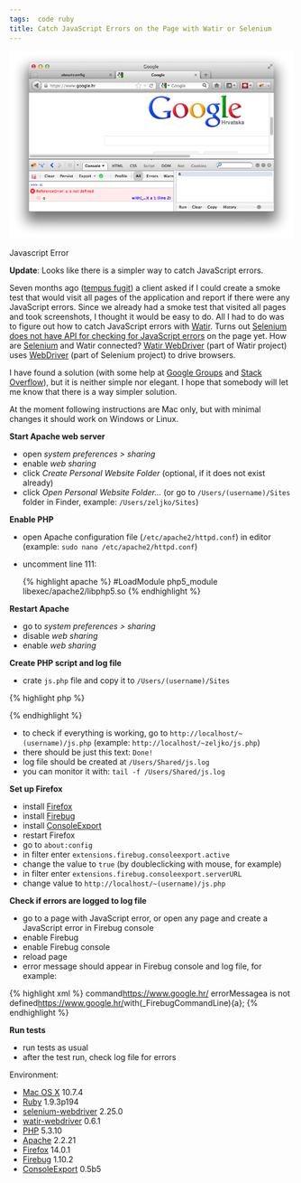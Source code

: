 ```yaml
---
tags:  code ruby
title: Catch JavaScript Errors on the Page with Watir or Selenium
---
```

<p><img src="/assets/error.png" alt="Javascript Error" title="Javascript Error" /></p>
<p>Javascript Error</p>
<p><strong>Update</strong>: Looks like there is a simpler way to catch JavaScript errors.</p>

<script src="https://gist.github.com/jarib/3728863.js"></script>

<p>Seven months ago (<a href="http://en.wikipedia.org/wiki/Tempus_fugit">tempus fugit</a>) a client asked if I could create a smoke test that would visit all pages of the application and report if there were any JavaScript errors. Since we already had a smoke test that visited all pages and took screenshots, I thought it would be easy to do. All I had to do was to figure out how to catch JavaScript errors with <a href="http://watir.com/">Watir</a>. Turns out <a href="http://code.google.com/p/selenium/issues/detail?id=148">Selenium does not have API for checking for JavaScript errors</a> on the page yet. How are <a href="http://seleniumhq.org/">Selenium</a> and Watir connected? <a href="http://watirwebdriver.com/">Watir WebDriver</a> (part of Watir project) uses <a href="http://seleniumhq.org/projects/webdriver/">WebDriver</a> (part of Selenium project) to drive browsers.</p>
<p>I have found a solution (with some help at <a href="https://groups.google.com/d/topic/firebug/HkC9SBQjMUo/discussion">Google Groups</a> and <a href="http://stackoverflow.com/q/8541305/17469">Stack Overflow</a>), but it is neither simple nor elegant. I hope that somebody will let me know that there is a way simpler solution.</p>
<p>At the moment following instructions are Mac only, but with minimal changes it should work on Windows or Linux.</p>
<p><strong>Start Apache web server</strong></p>
<ul>
<li>open <em>system preferences &gt; sharing</em>
</li>
<li>enable <em>web sharing</em>
</li>
<li>click <em>Create Personal Website Folder</em> (optional, if it does not exist already)</li>
<li>click <em>Open Personal Website Folder...</em> (or go to <code>/Users/(username)/Sites</code> folder in Finder, example: <code>/Users/zeljko/Sites</code>)</li>
</ul>
<p><strong>Enable PHP</strong></p>
<ul>
<li>open Apache configuration file (<code>/etc/apache2/httpd.conf</code>) in editor (example: <code>sudo nano /etc/apache2/httpd.conf</code>)</li>
<li>
<p>uncomment line 111:</p>

{% highlight apache %}
#LoadModule php5_module libexec/apache2/libphp5.so
{% endhighlight %}

</li>
</ul>
<p><strong>Restart Apache</strong></p>
<ul>
<li>go to <em>system preferences &gt; sharing</em>
</li>
<li>disable <em>web sharing</em>
</li>
<li>enable <em>web sharing</em>
</li>
</ul>
<p><strong>Create PHP script and log file</strong></p>
<ul>
<li>crate <code>js.php</code> file and copy it to <code>/Users/(username)/Sites</code>
</li>
</ul>

{% highlight php %}
<?php
  $filename = '/Users/Shared/js.log';

  if (!$handle = fopen($filename, 'a'))
  {
    echo 'File "'.$filename.'" could not be opened';
    exit;
  }

  ob_start();
  $content = file_get_contents('php://input');
  $content .= "\n";
  ob_clean();

  if (!fwrite($handle, $content))
  {
    echo 'Can\'t write into file "'.$filename.'"';
    exit;
  }

  echo 'Done!';
  fclose($handle);
?>
{% endhighlight %}

<ul>
<li>to check if everything is working, go to <code>http://localhost/~(username)/js.php</code> (example: <code>http://localhost/~zeljko/js.php</code>)</li>
<li>there should be just this text: <code>Done!</code>
</li>
<li>log file should be created at <code>/Users/Shared/js.log</code>
</li>
<li>you can monitor it with: <code>tail -f /Users/Shared/js.log</code>
</li>
</ul>
<p><strong>Set up Firefox</strong></p>
<ul>
<li>install <a href="http://www.mozilla.org/en-US/firefox/new/">Firefox</a></li>
<li>install <a href="http://getfirebug.com/">Firebug</a></li>
<li>install <a href="http://www.softwareishard.com/blog/consoleexport/">ConsoleExport</a></li>
<li>restart Firefox</li>
<li>go to <code>about:config</code>
</li>
<li>in filter enter <code>extensions.firebug.consoleexport.active</code>
</li>
<li>change the value to <code>true</code> (by doubleclicking with mouse, for example)</li>
<li>in filter enter <code>extensions.firebug.consoleexport.serverURL</code>
</li>
<li>change value to <code>http://localhost/~(username)/js.php</code>
</li>
</ul>
<p><strong>Check if errors are logged to log file</strong></p>
<ul>
<li>go to a page with JavaScript error, or open any page and create a JavaScript error in Firebug console</li>
<li>enable Firebug</li>
<li>enable Firebug console</li>
<li>reload page</li>
<li>error message should appear in Firebug console and log file, for example:</li>
</ul>

{% highlight xml %}
<log><class>command</class><href>https://www.google.hr/</href></log>
<log><class>errorMessage</class><msg>a is not defined</msg><href>https://www.google.hr/</href><source>with(_FirebugCommandLine){a};</source></log>
{% endhighlight %}

<p><strong>Run tests</strong></p>
<ul>
<li>run tests as usual</li>
<li>after the test run, check log file for errors</li>
</ul>
<p>Environment:</p>
<ul>
<li><a href="http://www.apple.com/osx/">Mac OS X</a> 10.7.4</li>
<li><a href="http://www.ruby-lang.org/en/">Ruby</a> 1.9.3p194</li>
<li><a href="https://rubygems.org/gems/selenium-webdriver">selenium-webdriver</a> 2.25.0</li>
<li><a href="https://rubygems.org/gems/watir-webdriver">watir-webdriver</a> 0.6.1</li>
<li><a href="http://www.php.net/">PHP</a> 5.3.10</li>
<li><a href="http://www.apache.org/">Apache</a> 2.2.21</li>
<li><a href="http://www.mozilla.org/en-US/firefox/new/">Firefox</a> 14.0.1</li>
<li><a href="http://getfirebug.com/">Firebug</a> 1.10.2</li>
<li><a href="http://www.softwareishard.com/blog/consoleexport/">ConsoleExport</a> 0.5b5</li>
</ul>
